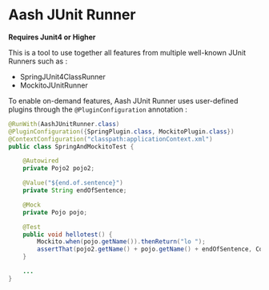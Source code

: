 # Aash JUnit Runner

__Requires Junit4 or Higher__

This is a tool to use together all features from multiple well-known JUnit Runners such as :
- SpringJUnit4ClassRunner
- MockitoJUnitRunner

To enable on-demand features, Aash JUnit Runner uses user-defined plugins through the `@PluginConfiguration` annotation :

```java
@RunWith(AashJUnitRunner.class)
@PluginConfiguration({SpringPlugin.class, MockitoPlugin.class})
@ContextConfiguration("classpath:applicationContext.xml")
public class SpringAndMockitoTest {

	@Autowired
	private Pojo2 pojo2;

	@Value("${end.of.sentence}")
	private String endOfSentence;

	@Mock
	private Pojo pojo;

	@Test
	public void hellotest() {
		Mockito.when(pojo.getName()).thenReturn("lo ");
		assertThat(pojo2.getName() + pojo.getName() + endOfSentence, CoreMatchers.equalTo("Hello world."));
	}

	...
}
```
